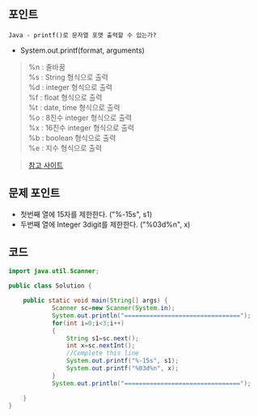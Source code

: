 ## 포인트
`Java - printf()로 문자열 포맷 출력할 수 있는가?` <br>
+ System.out.printf(format, arguments)
> %n : 줄바꿈 <br>
%s : String 형식으로 출력 <br>
%d : integer 형식으로 출력 <br>
%f : float 형식으로 출력 <br>
%t : date, time 형식으로 출력 <br>
%o : 8진수 integer 형식으로 출력 <br>
%x : 16진수 integer 형식으로 출력 <br>
%b : boolean 형식으로 출력 <br>
%e : 지수 형식으로 출력 <br>

> [참고 사이트](https://codechacha.com/ko/java-printf-format/) 

## 문제 포인트
+ 첫번째 열에 15자를 제한한다. ("%-15s", s1)
+ 두번째 열에 Integer 3digit를 제한한다. ("%03d%n", x)

## 코드
```java
import java.util.Scanner;

public class Solution {

    public static void main(String[] args) {
            Scanner sc=new Scanner(System.in);
            System.out.println("================================");
            for(int i=0;i<3;i++)
            {
                String s1=sc.next();
                int x=sc.nextInt();
                //Complete this line
                System.out.printf("%-15s", s1);
                System.out.printf("%03d%n", x);
            }
            System.out.println("================================");

    }
}
```
